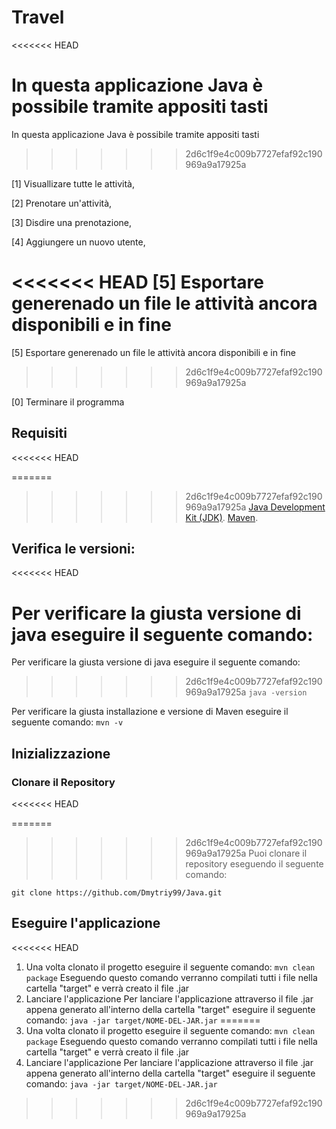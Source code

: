 # Travel
<<<<<<< HEAD

In questa applicazione Java è possibile tramite appositi tasti
=======
In questa applicazione Java è possibile tramite appositi tasti  
>>>>>>> 2d6c1f9e4c009b7727efaf92c190969a9a17925a

[1] Visuallizare tutte le attività,

[2] Prenotare un'attività,

[3] Disdire una prenotazione,

[4] Aggiungere un nuovo utente,

<<<<<<< HEAD
[5] Esportare generenado un file le attività ancora disponibili e in fine
=======
[5] Esportare generenado un file le attività ancora disponibili e in fine 
>>>>>>> 2d6c1f9e4c009b7727efaf92c190969a9a17925a

[0] Terminare il programma

## Requisiti
<<<<<<< HEAD

=======
>>>>>>> 2d6c1f9e4c009b7727efaf92c190969a9a17925a
[Java Development Kit (JDK)](https://www.oracle.com/java/technologies/downloads/).
[Maven](https://maven.apache.org/download.cgi).

## Verifica le versioni:
<<<<<<< HEAD

Per verificare la giusta versione di java eseguire il seguente comando:
=======
Per verificare la giusta versione di java eseguire il seguente comando: 
>>>>>>> 2d6c1f9e4c009b7727efaf92c190969a9a17925a
`java -version`

Per verificare la giusta installazione e versione di Maven eseguire il seguente comando:
`mvn -v`

## Inizializzazione

### Clonare il Repository
<<<<<<< HEAD

=======
>>>>>>> 2d6c1f9e4c009b7727efaf92c190969a9a17925a
Puoi clonare il repository eseguendo il seguente comando:

`git clone https://github.com/Dmytriy99/Java.git`

## Eseguire l'applicazione

<<<<<<< HEAD
1. Una volta clonato il progetto eseguire il seguente comando:
   `mvn clean package`
   Eseguendo questo comando verranno compilati tutti i file nella cartella "target" e verrà creato il file .jar
2. Lanciare l'applicazione
   Per lanciare l'applicazione attraverso il file .jar appena generato all'interno della cartella "target" eseguire il seguente comando:
   `java -jar target/NOME-DEL-JAR.jar`
=======
1. Una volta clonato il progetto eseguire il seguente comando: 
`mvn clean package`
Eseguendo questo comando verranno compilati tutti i file nella cartella "target" e verrà creato il file .jar
2. Lanciare l'applicazione
Per lanciare l'applicazione attraverso il file .jar appena generato all'interno della cartella "target" eseguire il seguente comando:
`java -jar target/NOME-DEL-JAR.jar`

>>>>>>> 2d6c1f9e4c009b7727efaf92c190969a9a17925a
